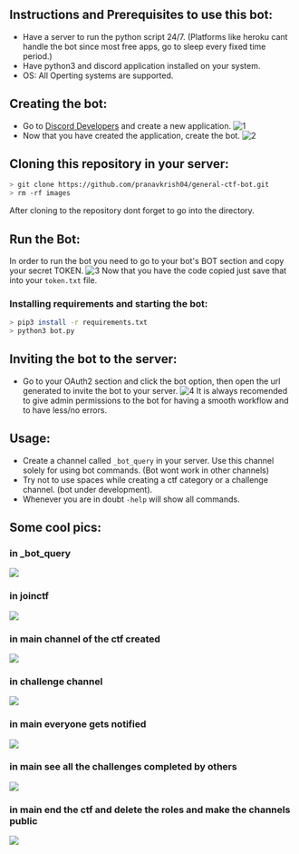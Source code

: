 ## Instructions and Prerequisites to use this bot:
* Have a server to run the python script 24/7. (Platforms like heroku cant handle the bot since most free apps, go to sleep every fixed time period.)
* Have python3 and discord application installed on your system.
* OS: All Operting systems are supported.

## Creating the bot: 
* Go to [Discord Developers](https://discord.com/developers/applications) and create a new application. 
![1](https://github.com/pranavkrish04/general-ctf-bot/blob/main/images/ss1.jpg)
* Now that you have created the application, create the bot.
![2](https://github.com/pranavkrish04/general-ctf-bot/blob/main/images/ss2.jpg)

## Cloning this repository in your server:
```bash
> git clone https://github.com/pranavkrish04/general-ctf-bot.git
> rm -rf images
```
After cloning to the repository dont forget to go into the directory.

## Run the Bot:
In order to run the bot you need to go to your bot's BOT section and copy your secret TOKEN.
![3](https://github.com/pranavkrish04/general-ctf-bot/blob/main/images/ss3.jpg)
Now that you have the code copied just save that into your ``token.txt`` file.

### Installing requirements and starting the bot: 
```bash
> pip3 install -r requirements.txt
> python3 bot.py
```
## Inviting the bot to the server:
* Go to your OAuth2 section and click the bot option, then open the url generated to invite the bot to your server. 
![4](https://github.com/pranavkrish04/general-ctf-bot/blob/main/images/ss4.jpg)
It is always recomended to give admin permissions to the bot for having a smooth workflow and to have less/no errors.

## Usage: 
* Create a channel called ``_bot_query`` in your server. Use this channel solely for using bot commands. (Bot wont work in other channels)
* Try not to use spaces while creating a ctf category or a challenge channel. (bot under development).
* Whenever you are in doubt ``-help`` will show all commands.

## Some cool pics: 
### in _bot_query
![](https://github.com/pranavkrish04/general-ctf-bot/blob/main/images/s1.png)
### in joinctf
![](https://github.com/pranavkrish04/general-ctf-bot/blob/main/images/s2.png)
### in main channel of the ctf created
![](https://github.com/pranavkrish04/general-ctf-bot/blob/main/images/s3.png)
### in challenge channel
![](https://github.com/pranavkrish04/general-ctf-bot/blob/main/images/s4.png)
### in main everyone gets notified
![](https://github.com/pranavkrish04/general-ctf-bot/blob/main/images/s5.png)
### in main see all the challenges completed by others
![](https://github.com/pranavkrish04/general-ctf-bot/blob/main/images/s6.png)
### in main end the ctf and delete the roles and make the channels public
![](https://github.com/pranavkrish04/general-ctf-bot/blob/main/images/s7.png)
